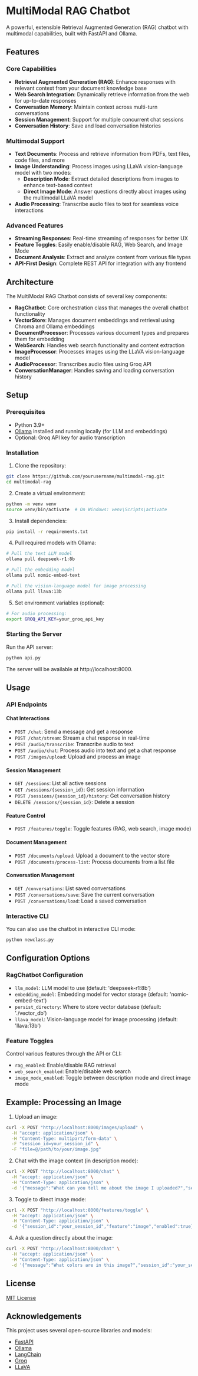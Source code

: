 # MultiModal RAG Chatbot

A powerful, extensible Retrieval Augmented Generation (RAG) chatbot with multimodal capabilities, built with FastAPI and Ollama.

## Features

### Core Capabilities
- **Retrieval Augmented Generation (RAG)**: Enhance responses with relevant context from your document knowledge base
- **Web Search Integration**: Dynamically retrieve information from the web for up-to-date responses
- **Conversation Memory**: Maintain context across multi-turn conversations
- **Session Management**: Support for multiple concurrent chat sessions
- **Conversation History**: Save and load conversation histories

### Multimodal Support
- **Text Documents**: Process and retrieve information from PDFs, text files, code files, and more
- **Image Understanding**: Process images using LLaVA vision-language model with two modes:
  - **Description Mode**: Extract detailed descriptions from images to enhance text-based context
  - **Direct Image Mode**: Answer questions directly about images using the multimodal LLaVA model
- **Audio Processing**: Transcribe audio files to text for seamless voice interactions

### Advanced Features
- **Streaming Responses**: Real-time streaming of responses for better UX
- **Feature Toggles**: Easily enable/disable RAG, Web Search, and Image Mode
- **Document Analysis**: Extract and analyze content from various file types
- **API-First Design**: Complete REST API for integration with any frontend

## Architecture

The MultiModal RAG Chatbot consists of several key components:

- **RagChatbot**: Core orchestration class that manages the overall chatbot functionality
- **VectorStore**: Manages document embeddings and retrieval using Chroma and Ollama embeddings
- **DocumentProcessor**: Processes various document types and prepares them for embedding
- **WebSearch**: Handles web search functionality and content extraction
- **ImageProcessor**: Processes images using the LLaVA vision-language model
- **AudioProcessor**: Transcribes audio files using Groq API
- **ConversationManager**: Handles saving and loading conversation history

## Setup

### Prerequisites
- Python 3.9+
- [Ollama](https://ollama.ai/) installed and running locally (for LLM and embeddings)
- Optional: Groq API key for audio transcription

### Installation

1. Clone the repository:
```bash
git clone https://github.com/yourusername/multimodal-rag.git
cd multimodal-rag
```

2. Create a virtual environment:
```bash
python -m venv venv
source venv/bin/activate  # On Windows: venv\Scripts\activate
```

3. Install dependencies:
```bash
pip install -r requirements.txt
```

4. Pull required models with Ollama:
```bash
# Pull the text LLM model
ollama pull deepseek-r1:8b

# Pull the embedding model
ollama pull nomic-embed-text

# Pull the vision-language model for image processing
ollama pull llava:13b
```

5. Set environment variables (optional):
```bash
# For audio processing:
export GROQ_API_KEY=your_groq_api_key
```

### Starting the Server

Run the API server:
```bash
python api.py
```

The server will be available at http://localhost:8000.

## Usage

### API Endpoints

#### Chat Interactions
- `POST /chat`: Send a message and get a response
- `POST /chat/stream`: Stream a chat response in real-time
- `POST /audio/transcribe`: Transcribe audio to text
- `POST /audio/chat`: Process audio into text and get a chat response
- `POST /images/upload`: Upload and process an image

#### Session Management
- `GET /sessions`: List all active sessions
- `GET /sessions/{session_id}`: Get session information
- `POST /sessions/{session_id}/history`: Get conversation history
- `DELETE /sessions/{session_id}`: Delete a session

#### Feature Control
- `POST /features/toggle`: Toggle features (RAG, web search, image mode)

#### Document Management
- `POST /documents/upload`: Upload a document to the vector store
- `POST /documents/process-list`: Process documents from a list file

#### Conversation Management
- `GET /conversations`: List saved conversations
- `POST /conversations/save`: Save the current conversation
- `POST /conversations/load`: Load a saved conversation

### Interactive CLI

You can also use the chatbot in interactive CLI mode:

```bash
python newclass.py
```

## Configuration Options

### RagChatbot Configuration
- `llm_model`: LLM model to use (default: 'deepseek-r1:8b')
- `embedding_model`: Embedding model for vector storage (default: 'nomic-embed-text')
- `persist_directory`: Where to store vector database (default: './vector_db')
- `llava_model`: Vision-language model for image processing (default: 'llava:13b')

### Feature Toggles
Control various features through the API or CLI:
- `rag_enabled`: Enable/disable RAG retrieval
- `web_search_enabled`: Enable/disable web search
- `image_mode_enabled`: Toggle between description mode and direct image mode

## Example: Processing an Image

1. Upload an image:
```bash
curl -X POST "http://localhost:8000/images/upload" \
  -H "accept: application/json" \
  -H "Content-Type: multipart/form-data" \
  -F "session_id=your_session_id" \
  -F "file=@/path/to/your/image.jpg"
```

2. Chat with the image context (in description mode):
```bash
curl -X POST "http://localhost:8000/chat" \
  -H "accept: application/json" \
  -H "Content-Type: application/json" \
  -d '{"message":"What can you tell me about the image I uploaded?","session_id":"your_session_id"}'
```

3. Toggle to direct image mode:
```bash
curl -X POST "http://localhost:8000/features/toggle" \
  -H "accept: application/json" \
  -H "Content-Type: application/json" \
  -d '{"session_id":"your_session_id","feature":"image","enabled":true}'
```

4. Ask a question directly about the image:
```bash
curl -X POST "http://localhost:8000/chat" \
  -H "accept: application/json" \
  -H "Content-Type: application/json" \
  -d '{"message":"What colors are in this image?","session_id":"your_session_id"}'
```

## License

[MIT License](LICENSE)

## Acknowledgements

This project uses several open-source libraries and models:
- [FastAPI](https://fastapi.tiangolo.com/)
- [Ollama](https://ollama.ai/)
- [LangChain](https://www.langchain.com/)
- [Groq](https://groq.com/)
- [LLaVA](https://llava-vl.github.io/)
